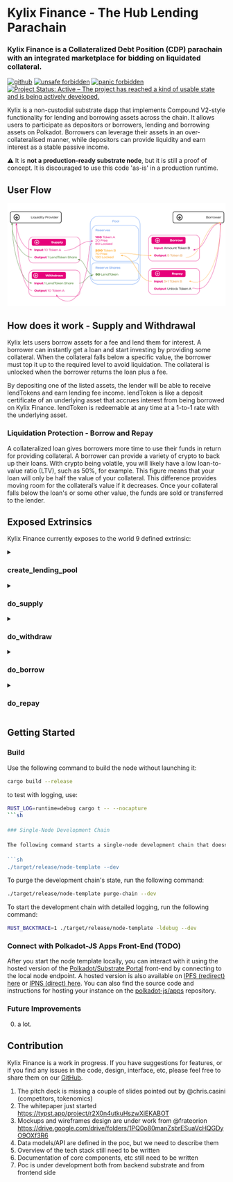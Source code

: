 # Kylix Finance - The Hub Lending Parachain
### Kylix Finance is a Collateralized Debt Position (CDP) parachain with an integrated marketplace for bidding on liquidated collateral.

[<img alt="github" src="https://img.shields.io/badge/github-davassi/davassi?style=for-the-badge&labelColor=555555&logo=github" height="20">](https://github.com/davassi/kylix-finance/)
[![unsafe forbidden](https://img.shields.io/badge/unsafe-forbidden-success.svg)](https://github.com/rust-secure-code/safety-dance/)
[![panic forbidden](https://img.shields.io/badge/panic-forbidden-success.svg)](https://github.com/dtolnay/no-panic)
[![Project Status: Active – The project has reached a kind of usable state and is being actively developed.](https://www.repostatus.org/badges/latest/active.svg)](https://www.repostatus.org/#active)

Kylix is a non-custodial substrate dapp that implements Compound V2-style functionality for lending and borrowing assets across the chain. It allows users to participate as depositors or borrowers, lending and borrowing assets on Polkadot. Borrowers can leverage their assets in an over-collateralised manner, while depositors can provide liquidity and earn interest as a stable passive income.

:warning: It is **not a production-ready substrate node**, but it is still a proof of concept. It is discouraged to use this code 'as-is' in a production runtime.

## User Flow

![Kylix flow](./polkalend.png)

## How does it work - Supply and Withdrawal

Kylix lets users borrow assets for a fee and lend them for interest. A borrower can instantly get a loan and start investing by providing some collateral. When the collateral falls below a specific value, the borrower must top it up to the required level to avoid liquidation. The collateral is unlocked when the borrower returns the loan plus a fee.

By depositing one of the listed assets, the lender will be able to receive lendTokens and earn lending fee income. lendToken is like a deposit certificate of an underlying asset that accrues interest from being borrowed on Kylix Finance. lendToken is redeemable at any time at a 1-to-1 rate with the underlying asset.

### Liquidation Protection - Borrow and Repay

A collateralized loan gives borrowers more time to use their funds in return for providing collateral. A borrower can provide a variety of crypto to back up their loans. With crypto being volatile, you will likely have a low loan-to-value ratio (LTV), such as 50%, for example. This figure means that your loan will only be half the value of your collateral. This difference provides moving room for the collateral’s value if it decreases. Once your collateral falls below the loan's or some other value, the funds are sold or transferred to the lender.

## Exposed Extrinsics

Kylix Finance currently exposes to the world 9 defined extrinsic:

<details>
<summary><h3>create_lending_pool</h3></summary>

The `create_lending_pool` function allows a user to Create a new reserve and then supply it with some liquidity. Given an asset and its amount, it creates a new lending pool, if it does not already exist, and adds the provided liquidity/ The user will receive LP tokens in return in ratio.

#### Parameters:
* `origin` - The origin caller of this function. This should be signed by the user that creates the lending pool and add some liquidity.
* `id`: AssetIdOf<T> - The pool id, provided by the user
* `asset` - The identifier for the type of asset that the user wants to provide.
* `balance` - The amount of `asset` that the user is providing.
 
#### Errors:

This function will return an error in the following scenarios:

* If the origin is not signed (i.e., the function was not called by a user).
* If the provided assets do not exist.
* If `amount` is 0 or less.
* If adding liquidity to the pool fails for any reason due to arithmetic overflows or underflows

</details>
<details>
<summary><h3>do_supply</h3></summary>

Create a new lending pool. Deposit initial liquidity (in the form of an asset). Create a new liquidity token. Mint & transfer to the caller accounts an amount of the liquidity token equal to `currency_amount`. Emits two events on success: `LiquidityPoolCreated` and `AddedLiquidity`.

#### Parameters:
 * `origin` – Origin for the call. Must be signed.
  * `liquidity_token_id` – ID of the liquidity token to be created. The asset with this ID must *not* exist.
  * `asset_a_id` – ID of the asset A traded on the created liquidity pool. The asset with this ID must exist.
  * `asset_b_id` – ID of the asset B traded on the created liquidity pool. The asset with this ID must exist.
  * `amount_a` – Initial amount of asset A to deposit in the pool. Must be greater than 0.


#### Errors:
* `LiquidityPoolAlreadyExisting` - Trying to recreate an existing liquidity pool
* `LiquidityPoolDoesNotExist` - Trying to add or remove liquidity from/to a non-existing liquidity pool

#### Tests
 * `create_new_liquidity_pool_success_test`
  * `create_the_same_liquidity_pool_twice_fail_test`

</details>

<details>
<summary><h3>do_withdraw</h3></summary>

#### Parameters:

#### Errors:

#### Tests
</details>

<details>
<summary><h3>do_borrow</h3></summary>

#### Parameters:
 
#### Errors:

#### Tests
</details>

<details>
<summary><h3>do_repay</h3></summary>


#### Parameters:
 
#### Errors:

#### Tests
</details>



 

## Getting Started

### Build

Use the following command to build the node without launching it:

```sh
cargo build --release
```

to test with logging, use:

```sh
RUST_LOG=runtime=debug cargo t -- --nocapture
```sh

### Single-Node Development Chain

The following command starts a single-node development chain that doesn't persist state:

```sh
./target/release/node-template --dev
```

To purge the development chain's state, run the following command:

```sh
./target/release/node-template purge-chain --dev
```

To start the development chain with detailed logging, run the following command:

```sh
RUST_BACKTRACE=1 ./target/release/node-template -ldebug --dev
```

### Connect with Polkadot-JS Apps Front-End (TODO)

After you start the node template locally, you can interact with it using the hosted version of the [Polkadot/Substrate Portal](https://polkadot.js.org/apps/#/explorer?rpc=ws://localhost:9944) front-end by connecting to the local node endpoint.
A hosted version is also available on [IPFS (redirect) here](https://dotapps.io/) or [IPNS (direct) here](ipns://dotapps.io/?rpc=ws%3A%2F%2F127.0.0.1%3A9944#/explorer).
You can also find the source code and instructions for hosting your instance on the [polkadot-js/apps](https://github.com/polkadot-js/apps) repository.

### Future Improvements

0. a lot.

## Contribution

Kylix Finance is a work in progress. If you have suggestions for features, or if you find any issues in the code, design, interface, etc, please feel free to share them on our [GitHub](https://github.com/davassi/polkalend-finance/issues).


1. The pitch deck is missing a couple of slides pointed out by @chris.casini (competitors, tokenomics)
2. The whitepaper just started https://typst.app/project/r2X0n4utkuHszwXiEKABOT
3. Mockups and wireframes design are under work from @frateorion https://drive.google.com/drive/folders/1PQ0o80manZsbrESuaVcHQGDyO9OXf3R6
4. Data models/API are defined in the poc, but we need to describe them
5. Overview of the tech stack still need to be written 
6. Documentation of core components, etc still need to be written
7. Poc is under development both from backend substrate and from frontend side